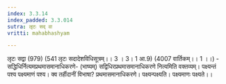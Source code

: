 ```yaml
---
index: 3.3.14
index_padded: 3.3.014
sutra: लृटः सद् वा
vritti: mahabhashyam

---
```

 लृटः सद्वा (979) (541 लृटः सदादेशविधिसूत्रम्।। 3 । 3। 1 आ.9) (4007 वार्तिकम्।। 1 ।।) - सद्धिधिर्नित्यमप्रथमासमानाधिकरणे- (भाष्यम्) सद्विधिरप्रथमासमानाधिकरणे नित्यमिति वक्तव्यम्। पक्ष्यन्तं पश्य पक्ष्यमाणं पश्य। क्व तर्हीदानीं विभाषा? प्रथमासमानाधिकरणे। पक्ष्यन्पक्ष्यति। पक्ष्यमाणः पक्ष्यते।। 